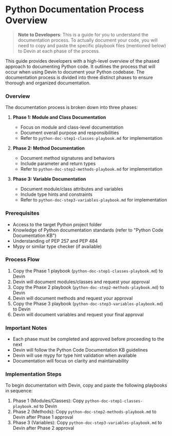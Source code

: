 # Python Documentation Process Overview

> **Note to Developers**: This is a guide for you to understand the documentation process. To actually document your code, you will need to copy and paste the specific playbook files (mentioned below) to Devin at each phase of the process.

This guide provides developers with a high-level overview of the phased approach to documenting Python code. It outlines the process that will occur when using Devin to document your Python codebase. The documentation process is divided into three distinct phases to ensure thorough and organized documentation.

### Overview

The documentation process is broken down into three phases:

1. **Phase 1: Module and Class Documentation**
   - Focus on module and class-level documentation
   - Document overall purpose and responsibilities
   - Refer to `python-doc-step1-classes-playbook.md` for implementation

2. **Phase 2: Method Documentation**
   - Document method signatures and behaviors
   - Include parameter and return types
   - Refer to `python-doc-step2-methods-playbook.md` for implementation

3. **Phase 3: Variable Documentation**
   - Document module/class attributes and variables
   - Include type hints and constraints
   - Refer to `python-doc-step3-variables-playbook.md` for implementation

### Prerequisites
- Access to the target Python project folder
- Knowledge of Python documentation standards (refer to "Python Code Documentation KB")
- Understanding of PEP 257 and PEP 484
- Mypy or similar type checker (if available)

### Process Flow
1. Copy the Phase 1 playbook (`python-doc-step1-classes-playbook.md`) to Devin
2. Devin will document modules/classes and request your approval
3. Copy the Phase 2 playbook (`python-doc-step2-methods-playbook.md`) to Devin
4. Devin will document methods and request your approval
5. Copy the Phase 3 playbook (`python-doc-step3-variables-playbook.md`) to Devin
6. Devin will document variables and request your final approval

### Important Notes
- Each phase must be completed and approved before proceeding to the next
- Devin will follow the Python Code Documentation KB guidelines
- Devin will use mypy for type hint validation when available
- Documentation will focus on clarity and maintainability

### Implementation Steps
To begin documentation with Devin, copy and paste the following playbooks in sequence:
1. Phase 1 (Modules/Classes): Copy `python-doc-step1-classes-playbook.md` to Devin
2. Phase 2 (Methods): Copy `python-doc-step2-methods-playbook.md` to Devin after Phase 1 approval
3. Phase 3 (Variables): Copy `python-doc-step3-variables-playbook.md` to Devin after Phase 2 approval

